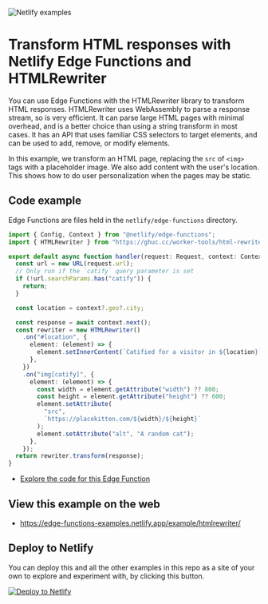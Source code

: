 ![Netlify examples](https://user-images.githubusercontent.com/5865/159468750-df1c2783-39b2-40da-9c0f-971f72a7ea3f.png)

# Transform HTML responses with Netlify Edge Functions and HTMLRewriter

You can use Edge Functions with the HTMLRewriter library to transform HTML
responses. HTMLRewriter uses WebAssembly to parse a response stream, so is very
efficient. It can parse large HTML pages with minimal overhead, and is a better
choice than using a string transform in most cases. It has an API that uses
familiar CSS selectors to target elements, and can be used to add, remove, or
modify elements.

In this example, we transform an HTML page, replacing the `src` of `<img>` tags
with a placeholder image. We also add content with the user's location. This
shows how to do user personalization when the pages may be static.

## Code example

Edge Functions are files held in the `netlify/edge-functions` directory.

```ts
import { Config, Context } from "@netlify/edge-functions";
import { HTMLRewriter } from "https://ghuc.cc/worker-tools/html-rewriter/index.ts";

export default async function handler(request: Request, context: Context) {
  const url = new URL(request.url);
  // Only run if the `catify` query parameter is set
  if (!url.searchParams.has("catify")) {
    return;
  }

  const location = context?.geo?.city;

  const response = await context.next();
  const rewriter = new HTMLRewriter()
    .on("#location", {
      element: (element) => {
        element.setInnerContent(`Catified for a visitor in ${location}`);
      },
    })
    .on("img[catify]", {
      element: (element) => {
        const width = element.getAttribute("width") ?? 800;
        const height = element.getAttribute("height") ?? 600;
        element.setAttribute(
          "src",
          `https://placekitten.com/${width}/${height}`
        );
        element.setAttribute("alt", "A random cat");
      },
    });
  return rewriter.transform(response);
}
```

- [Explore the code for this Edge Function](../../netlify/edge-functions/htmlrewriter.ts)

## View this example on the web

- https://edge-functions-examples.netlify.app/example/htmlrewriter/

## Deploy to Netlify

You can deploy this and all the other examples in this repo as a site of your
own to explore and experiment with, by clicking this button.

[![Deploy to Netlify](https://www.netlify.com/img/deploy/button.svg)](https://app.netlify.com/start/deploy?repository=https://github.com/netlify/examples/&create_from_path=examples/edge-functions/&utm_campaign=dx-examples&utm_source=edge-functions-examples&utm_medium=web&utm_content=Deploy%20Edge%20Functions%20Examples%20to%20Netlify)
